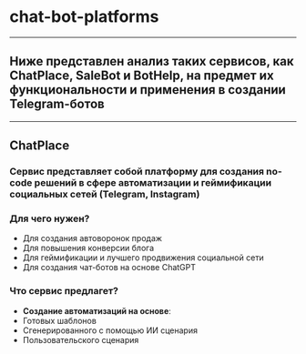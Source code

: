 # chat-bot-platforms
---
## Ниже представлен анализ таких сервисов, как ChatPlace, SaleBot и BotHelp, на предмет их функциональности и применения в создании Telegram-ботов
---

## ChatPlace
### Сервис представляет собой платформу для создания no-code решений в сфере автоматизации и геймификации социальных сетей (Telegram, Instagram)
### Для чего нужен?
- Для создания автоворонок продаж
- Для повышения конверсии блога
- Для геймификации и лучшего продвижения социальной сети
- Для создания чат-ботов на основе ChatGPT
### Что сервис предлагет?
- **Создание автоматизаций на основе**:
- Готовых шаблонов
- Сгенерированного с помощью ИИ сценария
- Пользовательского сценария

